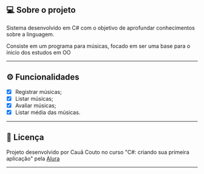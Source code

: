 ## 💻 Sobre o projeto

Sistema desenvolvido em C# com o objetivo de aprofundar conhecimentos sobre a linguagem.

Consiste em um programa para músicas, focado em ser uma base para o ínicio dos estudos em OO

---

## ⚙️ Funcionalidades
- [x] Registrar músicas;
- [x] Listar músicas;
- [x] Avaliar músicas;
- [x] Listar média das músicas.

---

## 📝 Licença

Projeto desenvolvido por Cauã Couto no curso "C#: criando sua primeira aplicação" pela [Alura](https://www.alura.com.br)

---
